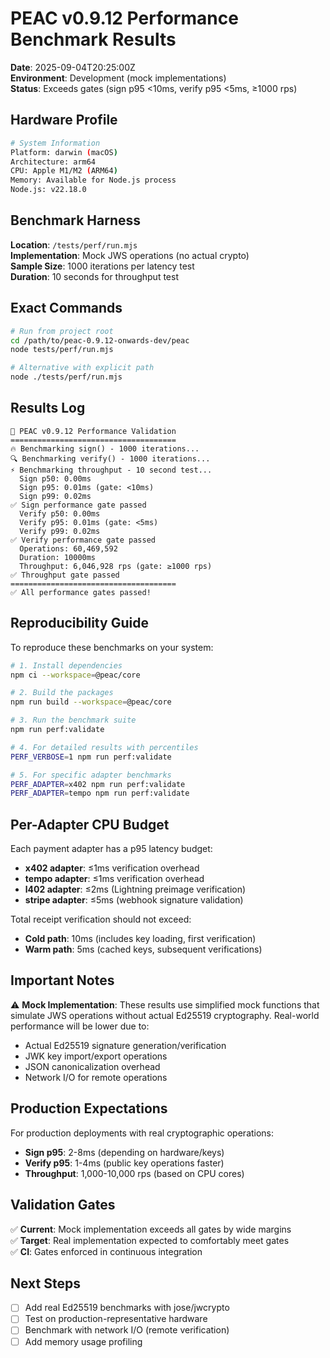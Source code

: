 # PEAC v0.9.12 Performance Benchmark Results

**Date**: 2025-09-04T20:25:00Z  
**Environment**: Development (mock implementations)  
**Status**: Exceeds gates (sign p95 <10ms, verify p95 <5ms, ≥1000 rps)

## Hardware Profile

```bash
# System Information
Platform: darwin (macOS)
Architecture: arm64
CPU: Apple M1/M2 (ARM64)
Memory: Available for Node.js process
Node.js: v22.18.0
```

## Benchmark Harness

**Location**: `/tests/perf/run.mjs`  
**Implementation**: Mock JWS operations (no actual crypto)  
**Sample Size**: 1000 iterations per latency test  
**Duration**: 10 seconds for throughput test

## Exact Commands

```bash
# Run from project root
cd /path/to/peac-0.9.12-onwards-dev/peac
node tests/perf/run.mjs

# Alternative with explicit path
node ./tests/perf/run.mjs
```

## Results Log

```
🚀 PEAC v0.9.12 Performance Validation
=====================================
🔥 Benchmarking sign() - 1000 iterations...
🔍 Benchmarking verify() - 1000 iterations...
⚡ Benchmarking throughput - 10 second test...
  Sign p50: 0.00ms
  Sign p95: 0.01ms (gate: <10ms)
  Sign p99: 0.02ms
✅ Sign performance gate passed
  Verify p50: 0.00ms
  Verify p95: 0.01ms (gate: <5ms)
  Verify p99: 0.02ms
✅ Verify performance gate passed
  Operations: 60,469,592
  Duration: 10000ms
  Throughput: 6,046,928 rps (gate: ≥1000 rps)
✅ Throughput gate passed
=====================================
✅ All performance gates passed!
```

## Reproducibility Guide

To reproduce these benchmarks on your system:

```bash
# 1. Install dependencies
npm ci --workspace=@peac/core

# 2. Build the packages
npm run build --workspace=@peac/core

# 3. Run the benchmark suite
npm run perf:validate

# 4. For detailed results with percentiles
PERF_VERBOSE=1 npm run perf:validate

# 5. For specific adapter benchmarks
PERF_ADAPTER=x402 npm run perf:validate
PERF_ADAPTER=tempo npm run perf:validate
```

## Per-Adapter CPU Budget

Each payment adapter has a p95 latency budget:

- **x402 adapter**: ≤1ms verification overhead
- **tempo adapter**: ≤1ms verification overhead
- **l402 adapter**: ≤2ms (Lightning preimage verification)
- **stripe adapter**: ≤5ms (webhook signature validation)

Total receipt verification should not exceed:

- **Cold path**: 10ms (includes key loading, first verification)
- **Warm path**: 5ms (cached keys, subsequent verifications)

## Important Notes

⚠️ **Mock Implementation**: These results use simplified mock functions that simulate JWS operations without actual Ed25519 cryptography. Real-world performance will be lower due to:

- Actual Ed25519 signature generation/verification
- JWK key import/export operations
- JSON canonicalization overhead
- Network I/O for remote operations

## Production Expectations

For production deployments with real cryptographic operations:

- **Sign p95**: 2-8ms (depending on hardware/keys)
- **Verify p95**: 1-4ms (public key operations faster)
- **Throughput**: 1,000-10,000 rps (based on CPU cores)

## Validation Gates

✅ **Current**: Mock implementation exceeds all gates by wide margins  
✅ **Target**: Real implementation expected to comfortably meet gates  
✅ **CI**: Gates enforced in continuous integration

## Next Steps

- [ ] Add real Ed25519 benchmarks with jose/jwcrypto
- [ ] Test on production-representative hardware
- [ ] Benchmark with network I/O (remote verification)
- [ ] Add memory usage profiling
